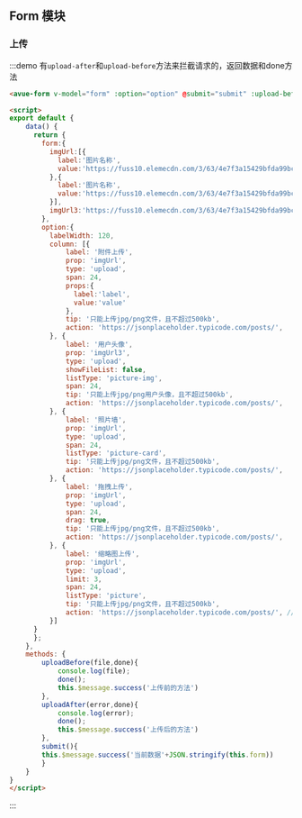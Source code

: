 <script>
export default {
    data() {
      return {
        form:{
          imgUrl:[{
            label:'图片名称',
            value:'https://fuss10.elemecdn.com/3/63/4e7f3a15429bfda99bce42a18cdd1jpeg.jpeg?a=1'
          },{
            label:'图片名称',
            value:'https://fuss10.elemecdn.com/3/63/4e7f3a15429bfda99bce42a18cdd1jpeg.jpeg?a=2'
          }],
          imgUrl3:'https://fuss10.elemecdn.com/3/63/4e7f3a15429bfda99bce42a18cdd1jpeg.jpeg?a=3'
        },
        option:{
          labelWidth: 120,
          column: [{
              label: '附件上传',
              prop: 'imgUrl',
              type: 'upload',
              loadText:'附件上传中，请稍等',
              span: 24,
              propsHttp:{
                  name:'label',
                  url:'value'
              },
              props:{
                  label:'label',
                  value:'value'
              },
              tip: '只能上传jpg/png文件，且不超过500kb',
              action: 'https://jsonplaceholder.typicode.com/posts/',
          }, {
              label: '用户头像',
              prop: 'imgUrl3',
              type: 'upload',
              showFileList: false,
              listType: 'picture-img',
              span: 24,
              tip: '只能上传jpg/png用户头像，且不超过500kb',
              action: 'https://jsonplaceholder.typicode.com/posts/',
          }, {
              label: '照片墙',
              prop: 'imgUrl',
              type: 'upload',
              span: 24,
              listType: 'picture-card',
              tip: '只能上传jpg/png文件，且不超过500kb',
              action: 'https://jsonplaceholder.typicode.com/posts/',
          }, {
              label: '拖拽上传',
              prop: 'imgUrl',
              type: 'upload',
              span: 24,
              drag: true,
              tip: '只能上传jpg/png文件，且不超过500kb',
              action: 'https://jsonplaceholder.typicode.com/posts/',
          }, {
              label: '缩略图上传',
              prop: 'imgUrl',
              type: 'upload',
              limit: 3,
              span: 24,
              listType: 'picture',
              tip: '只能上传jpg/png文件，且不超过500kb',
              action: 'https://jsonplaceholder.typicode.com/posts/', //上传图片地址
          }]
      }
      };
    },
    methods: {
        uploadBefore(file,done){
            console.log(file);
            done();
            this.$message.success('上传前的方法')
        },
        uploadAfter(error,done){
            console.log(error);
            done();
            this.$message.success('上传后的方法')
        },
        submit(){
            this.$message.success('当前数据'+JSON.stringify(this.form))
        }
    }
}
</script>
<style>

</style>

## Form 模块



### 上传

:::demo  有`upload-after`和`upload-before`方法来拦截请求的，返回数据和done方法
```html
<avue-form v-model="form" :option="option" @submit="submit" :upload-before="uploadBefore" :upload-after="uploadAfter"></avue-form>

<script>
export default {
    data() {
      return {
        form:{
          imgUrl:[{
            label:'图片名称',
            value:'https://fuss10.elemecdn.com/3/63/4e7f3a15429bfda99bce42a18cdd1jpeg.jpeg'
          },{
            label:'图片名称',
            value:'https://fuss10.elemecdn.com/3/63/4e7f3a15429bfda99bce42a18cdd1jpeg.jpeg'
          }],
          imgUrl3:'https://fuss10.elemecdn.com/3/63/4e7f3a15429bfda99bce42a18cdd1jpeg.jpeg'
        },
        option:{
          labelWidth: 120,
          column: [{
              label: '附件上传',
              prop: 'imgUrl',
              type: 'upload',
              span: 24,
              props:{
                label:'label',
                value:'value'
              },
              tip: '只能上传jpg/png文件，且不超过500kb',
              action: 'https://jsonplaceholder.typicode.com/posts/',
          }, {
              label: '用户头像',
              prop: 'imgUrl3',
              type: 'upload',
              showFileList: false,
              listType: 'picture-img',
              span: 24,
              tip: '只能上传jpg/png用户头像，且不超过500kb',
              action: 'https://jsonplaceholder.typicode.com/posts/',
          }, {
              label: '照片墙',
              prop: 'imgUrl',
              type: 'upload',
              span: 24,
              listType: 'picture-card',
              tip: '只能上传jpg/png文件，且不超过500kb',
              action: 'https://jsonplaceholder.typicode.com/posts/',
          }, {
              label: '拖拽上传',
              prop: 'imgUrl',
              type: 'upload',
              span: 24,
              drag: true,
              tip: '只能上传jpg/png文件，且不超过500kb',
              action: 'https://jsonplaceholder.typicode.com/posts/',
          }, {
              label: '缩略图上传',
              prop: 'imgUrl',
              type: 'upload',
              limit: 3,
              span: 24,
              listType: 'picture',
              tip: '只能上传jpg/png文件，且不超过500kb',
              action: 'https://jsonplaceholder.typicode.com/posts/', //上传图片地址
          }]
      }
      };
    },
    methods: {
        uploadBefore(file,done){
            console.log(file);
            done();
            this.$message.success('上传前的方法')
        },
        uploadAfter(error,done){
            console.log(error);
            done();
            this.$message.success('上传后的方法')
        },
        submit(){
        this.$message.success('当前数据'+JSON.stringify(this.form))
        }
    }
}
</script>
```
:::